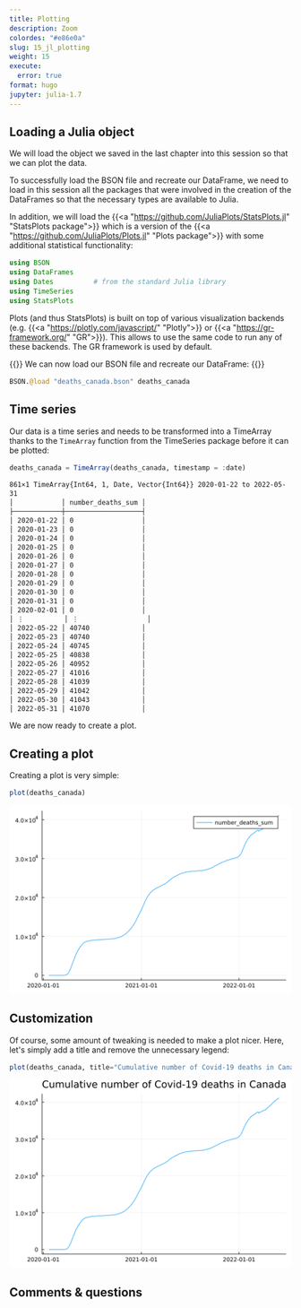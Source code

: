 ```yaml
---
title: Plotting
description: Zoom
colordes: "#e86e0a"
slug: 15_jl_plotting
weight: 15
execute:
  error: true
format: hugo
jupyter: julia-1.7
---
```




## Loading a Julia object

We will load the object we saved in the last chapter into this session so that we can plot the data.

To successfully load the BSON file and recreate our DataFrame, we need to load in this session all the packages that were involved in the creation of the DataFrames so that the necessary types are available to Julia.

In addition, we will load the {{<a "https://github.com/JuliaPlots/StatsPlots.jl" "StatsPlots package">}} which is a version of the {{<a "https://github.com/JuliaPlots/Plots.jl" "Plots package">}} with some additional statistical functionality:

``` julia
using BSON
using DataFrames
using Dates          # from the standard Julia library
using TimeSeries
using StatsPlots
```

Plots (and thus StatsPlots) is built on top of various visualization backends (e.g. {{<a "https://plotly.com/javascript/" "Plotly">}} or {{<a "https://gr-framework.org/" "GR">}}). This allows to use the same code to run any of these backends. The GR framework is used by default.

{{<ex>}}
We can now load our BSON file and recreate our DataFrame:
{{</ex>}}

``` julia
BSON.@load "deaths_canada.bson" deaths_canada
```

## Time series

Our data is a time series and needs to be transformed into a TimeArray thanks to the `TimeArray` function from the TimeSeries package before it can be plotted:

``` julia
deaths_canada = TimeArray(deaths_canada, timestamp = :date)
```

    861×1 TimeArray{Int64, 1, Date, Vector{Int64}} 2020-01-22 to 2022-05-31
    │            │ number_deaths_sum │
    ├────────────┼───────────────────┤
    │ 2020-01-22 │ 0                 │
    │ 2020-01-23 │ 0                 │
    │ 2020-01-24 │ 0                 │
    │ 2020-01-25 │ 0                 │
    │ 2020-01-26 │ 0                 │
    │ 2020-01-27 │ 0                 │
    │ 2020-01-28 │ 0                 │
    │ 2020-01-29 │ 0                 │
    │ 2020-01-30 │ 0                 │
    │ 2020-01-31 │ 0                 │
    │ 2020-02-01 │ 0                 │
    │ ⋮          │ ⋮                 │
    │ 2022-05-22 │ 40740             │
    │ 2022-05-23 │ 40740             │
    │ 2022-05-24 │ 40745             │
    │ 2022-05-25 │ 40838             │
    │ 2022-05-26 │ 40952             │
    │ 2022-05-27 │ 41016             │
    │ 2022-05-28 │ 41039             │
    │ 2022-05-29 │ 41042             │
    │ 2022-05-30 │ 41043             │
    │ 2022-05-31 │ 41070             │

We are now ready to create a plot.

## Creating a plot

Creating a plot is very simple:

``` julia
plot(deaths_canada)
```

![](index_files/figure-gfm/cell-5-output-1.svg)

## Customization

Of course, some amount of tweaking is needed to make a plot nicer. Here, let's simply add a title and remove the unnecessary legend:

``` julia
plot(deaths_canada, title="Cumulative number of Covid-19 deaths in Canada", legend=false)
```

![](index_files/figure-gfm/cell-6-output-1.svg)

## Comments & questions
